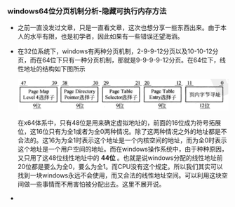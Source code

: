 ### windows64位分页机制分析-隐藏可执行内存方法

+ 之前一直没发过文章，只是一直看文章，这次也想分享一些东西出来。由于本人的水平有限，也是初学者，因此如果有一些错误还望海涵。

+ 在32位系统下，windows有两种分页机制，2-9-9-12分页以及10-10-12分页，而在64位下只有一种分页机制，那就是9-9-9-9-12分页。在64位下，线性地址的结构如下图所示

  ![img](https://raw.githubusercontent.com/smallzhong/new_new_picgo_picbed/main/162118543952835.png)

  在x64体系中，只有48位是用来确定虚拟地址的，前面的16位成为符号拓展位，这16位只有为全1或者为全0两种情况。除了这两种情况之外的地址都是不合法的。这16为为全1时表示这个地址是一个内核空间的地址，而为全0时表示这个地址是一个用户空间的地址。而在windows操作系统中，由于种种原因，又只用了这48位线性地址中的 **44位** 。也就是说windows分配的线性地址前20位都是要么为全0，要么为全1。而CPU没有这个规定。所以我们其实可以找到一块windows永远不会使用，而又合法的线性地址空间。可以利用这块空间做一些事情而不用害怕被分配出去。这里不展开说。

+ 